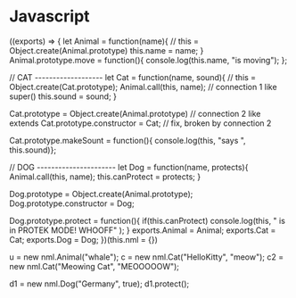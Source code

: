 # Javascript

((exports) => {
let Animal = function(name){
  // this = Object.create(Animal.prototype)
  this.name = name;
}
Animal.prototype.move = function(){ console.log(this.name, "is moving"); };

// CAT -------------------
let Cat = function(name, sound){
  // this = Object.create(Cat.prototype);
  Animal.call(this, name);                       // connection 1 like super()
  this.sound = sound;
}

Cat.prototype = Object.create(Animal.prototype)  // connection 2 like extends
Cat.prototype.constructor = Cat;                 // fix, broken by connection 2

Cat.prototype.makeSount = function(){ console.log(this, "says ", this.sound)};


// DOG ----------------------
let Dog = function(name, protects){
  Animal.call(this, name);
  this.canProtect = protects;
}

Dog.prototype = Object.create(Animal.prototype);
Dog.prototype.constructor = Dog;

Dog.prototype.protect = function(){
  if(this.canProtect) console.log(this, " is in PROTEK MODE! WHOOFF" );
}
exports.Animal = Animal;
exports.Cat = Cat;
exports.Dog = Dog;
})(this.nml = {})

u = new nml.Animal("whale");
c = new nml.Cat("HelloKitty", "meow");
c2 = new nml.Cat("Meowing Cat", "MEOOOOOW");

d1 = new nml.Dog("Germany", true);
d1.protect();
